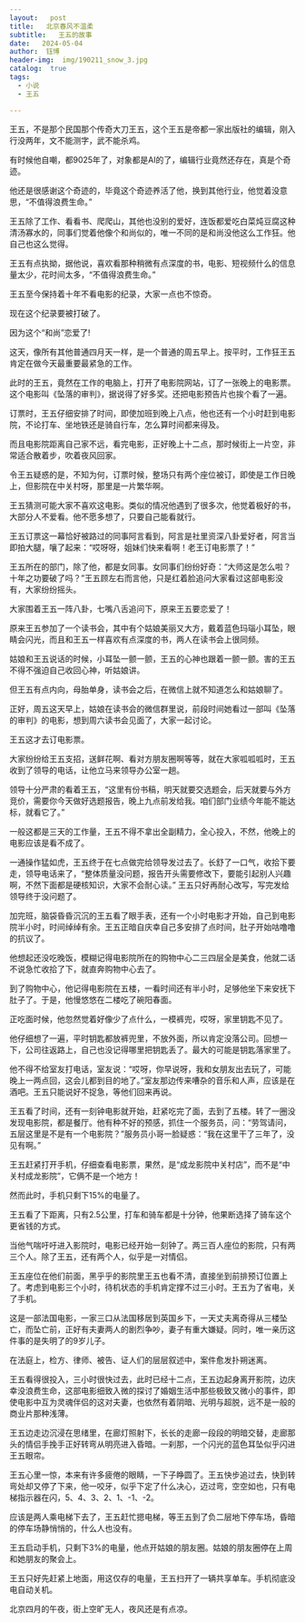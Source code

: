 ```yaml
---
layout:   post
title:   北京春风不温柔
subtitle:   王五的故事
date:   2024-05-04
author:  钰博
header-img:  img/190211_snow_3.jpg
catalog:  true
tags:
  - 小说
  - 王五

---
```


王五，不是那个民国那个传奇大刀王五，这个王五是帝都一家出版社的编辑，刚入行没两年，文不能测字，武不能杀鸡。

有时候他自嘲，都9025年了，对象都是AI的了，编辑行业竟然还存在，真是个奇迹。

他还是很感谢这个奇迹的，毕竟这个奇迹养活了他，换到其他行业，他觉着没意思，“不值得浪费生命。”

王五除了工作、看看书、爬爬山，其他也没别的爱好，连饭都爱吃白菜炖豆腐这种清汤寡水的，同事们觉着他像个和尚似的，唯一不同的是和尚没他这么工作狂。他自己也这么觉得。

王五有点执拗，据他说，喜欢看那种稍微有点深度的书，电影、短视频什么的信息量太少，花时间太多，“不值得浪费生命。”

王五至今保持着十年不看电影的纪录，大家一点也不惊奇。

现在这个纪录要被打破了。

因为这个“和尚”恋爱了!

这天，像所有其他普通四月天一样，是一个普通的周五早上。按平时，工作狂王五肯定在做今天最重要最紧急的工作。

此时的王五，竟然在工作的电脑上，打开了电影院网站，订了一张晚上的电影票。这个电影叫《坠落的审判》，据说得了好多奖。还把电影预告片也挨个看了一遍。

订票时，王五仔细安排了时间，即使加班到晚上八点，他也还有一个小时赶到电影院，不论打车、坐地铁还是骑自行车，怎么算时间都来得及。

而且电影院距离自己家不远，看完电影，正好晚上十二点，那时候街上一片空，非常适合散着步，吹着夜风回家。

令王五疑惑的是，不知为何，订票时候，整场只有两个座位被订，即使是工作日晚上，但影院在中关村呀，那里是一片繁华啊。

王五猜测可能大家不喜欢这电影。类似的情况他遇到了很多次，他觉着极好的书，大部分人不爱看。他不愿多想了，只要自己能看就行。

王五订票这一幕恰好被路过的同事阿言看到，阿言是社里资深八卦爱好者，阿言当即拍大腿，嚷了起来：“哎呀呀，姐妹们快来看啊！老王订电影票了！”

王五所在的部门，除了他，都是女同事。女同事们纷纷好奇：“大师这是怎么啦？十年之功要破了吗？”王五顾左右而言他，只是红着脸追问大家看过这部电影没有，大家纷纷摇头。

大家围着王五一阵八卦，七嘴八舌追问下，原来王五要恋爱了！

原来王五参加了一个读书会，其中有个姑娘美丽又大方，戴着蓝色玛瑙小耳坠，眼睛会闪光，而且和王五一样喜欢有点深度的书，两人在读书会上很同频。

姑娘和王五说话的时候，小耳坠一颤一颤，王五的心神也跟着一颤一颤。害的王五不得不强迫自己收回心神，听姑娘讲。

但王五有点内向，母胎单身，读书会之后，在微信上就不知道怎么和姑娘聊了。

正好，周五这天早上，姑娘在读书会的微信群里说，前段时间她看过一部叫《坠落的审判》的电影，想到周六读书会见面了，大家一起讨论。

王五这才去订电影票。

大家纷纷给王五支招，送鲜花啊、看对方朋友圈啊等等，就在大家呱呱呱时，王五收到了领导的电话，让他立马来领导办公室一趟。

领导十分严肃的看着王五，“这里有份书稿，明天就要交选题会，后天就要与外方竞价，需要你今天做好选题报告，晚上九点前发给我。咱们部门业绩今年能不能达标，就看它了。”

一般这都是三天的工作量，王五不得不拿出全副精力，全心投入，不然，他晚上的电影应该是看不成了。

一通操作猛如虎，王五终于在七点做完给领导发过去了。长舒了一口气，收拾下要走，领导电话来了，“整体质量没问题，报告开头需要修改下，要能引起别人兴趣啊，不然下面都是硬核知识，大家不会耐心读。”
王五只好再耐心改写，写完发给领导终于没问题了。

加完班，脑袋昏昏沉沉的王五看了眼手表，还有一个小时电影才开始，自己到电影院半小时，时间绰绰有余。王五正暗自庆幸自己多安排了点时间，肚子开始咕噜噜的抗议了。

他想起还没吃晚饭，模糊记得电影院所在的购物中心二三四层全是美食，他就二话不说急忙收拾了下，就直奔购物中心去了。

到了购物中心，他记得电影院在五楼，一看时间还有半小时，足够他坐下来安抚下肚子了。于是，他慢悠悠在二楼吃了碗阳春面。

正吃面时候，他忽然觉着好像少了点什么，一模裤兜，哎呀，家里钥匙不见了。

他仔细想了一遍，平时钥匙都放裤兜里，不放外面，所以肯定没落公司。回想一下，公司往返路上，自己也没记得哪里把钥匙丢了。最大的可能是钥匙落家里了。

他不得不给室友打电话，室友说：“哎呀，你早说呀，我和女朋友出去玩了，可能晚上一两点回，这会儿都到目的地了。”室友那边传来嘈杂的音乐和人声，应该是在酒吧。王五只能说好不捉急，等他们回来再说。


王五看了时间，还有一刻钟电影就开始，赶紧吃完了面，去到了五楼。转了一圈没发现电影院，都是餐厅。他有种不好的预感，抓住一个服务员，问：“劳驾请问，五层这里是不是有一个电影院？”服务员小哥一脸疑惑：“我在这里干了三年了，没见有啊。”

王五赶紧打开手机，仔细查看电影票，果然，是“成龙影院中关村店”，而不是“中关村成龙影院”，它俩不是一个地方！

然而此时，手机只剩下15%的电量了。

王五看了下距离，只有2.5公里，打车和骑车都是十分钟，他果断选择了骑车这个更省钱的方式。

当他气喘吁吁进入影院时，电影已经开始一刻钟了。两三百人座位的影院，只有两三个人。除了王五，还有两个人，似乎是一对情侣。

王五座位在他们前面，黑乎乎的影院里王五也看不清，直接坐到前排预订位置上了。考虑到电影三个小时，待机状态的手机肯定撑不过三小时。王五为了省电，关了手机。


这是一部法国电影，一家三口从法国移居到英国乡下，一天丈夫离奇得从三楼坠亡，而坠亡前，正好有夫妻两人的剧烈争吵，妻子有重大嫌疑。同时，唯一亲历这件事的是失明了的9岁儿子。

在法庭上，检方、律师、被告、证人们的层层叙述中，案件愈发扑朔迷离。


王五看得很投入，三小时很快过去，此时已经十二点，王五边起身离开影院，边庆幸没浪费生命，这部电影细致入微的探讨了婚姻生活中那些极致又微小的事件，即使电影中互为灵魂伴侣的这对夫妻，也依然有着阴暗、光明与超脱，远不是一般的商业片那种浅薄。


王五边走边沉浸在思绪里，在廊灯照射下，长长的走廊一段段的明暗交替，走廊那头的情侣手挽手正好转弯从明亮进入昏暗。一刹那，一个闪光的蓝色耳坠似乎闪进王五眼帘。

王五心里一惊，本来有许多疲倦的眼睛，一下子睁圆了。王五快步追过去，快到转弯处却又停了下来，他一咬牙，似乎下定了什么决心，迈过弯，空空如也，只有电梯指示器在闪，5、4、3、2、1、-1、-2。

应该是两人乘电梯下去了，王五赶忙摁电梯，等王五到了负二层地下停车场，昏暗的停车场静悄悄的，什么人也没有。

王五启动手机，只剩下3%的电量，他点开姑娘的朋友圈。姑娘的朋友圈停在上周和她朋友的聚会上。

王五只好先赶紧上地面，用这仅存的电量，王五扫开了一辆共享单车。手机彻底没电自动关机。

北京四月的午夜，街上空旷无人，夜风还是有点凉。




